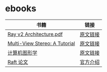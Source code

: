 # ebooks

| 书籍 | 链接 |
|----------|----------|
| [Ray v2 Architecture.pdf](./Ray%20v2%20Architecture.pdf)  | [原文链接](https://docs.google.com/document/d/1tBw9A4j62ruI5omIJbMxly-la5w4q_TjyJgJL_jN2fI/preview)  |
|[Multi-View Stereo: A Tutorial](./Multi-View%20Stereo:%20A%20Tutorial.pdf)  |[原文链接](https://carlos-hernandez.org/papers/fnt_mvs_2015.pdf)  |
|[计算机图形学](Richard_Hartley_Andrew_Zisserman-Multiple_View_Geometry_in_Computer_Vision-EN)  |[原文链接](https://www.r-5.org/files/books/computers/algo-list/image-processing/vision/Richard_Hartley_Andrew_Zisserman-Multiple_View_Geometry_in_Computer_Vision-EN.pdf)  |
|[Raft 论文](./raft.pdf)|[官方介绍](https://raft.github.io/)|


